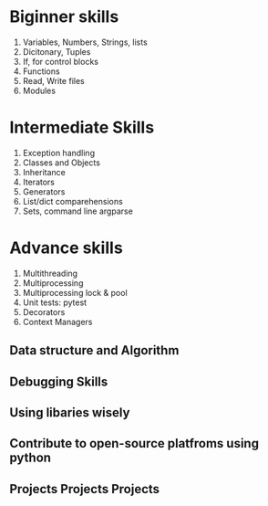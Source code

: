 # Biginner skills
1. Variables, Numbers, Strings, lists
2. Dicitonary, Tuples
3. If, for control blocks
4. Functions
5. Read, Write files
6. Modules

# Intermediate Skills
1. Exception handling
2. Classes and Objects
3. Inheritance
4. Iterators
5. Generators
6. List/dict comparehensions
7. Sets, command line argparse

# Advance skills
1. Multithreading
2. Multiprocessing
3. Multiprocessing lock & pool
4. Unit tests: pytest
5. Decorators
6. Context Managers

## Data structure and Algorithm

## Debugging Skills

## Using libaries wisely

## Contribute to open-source platfroms using python 

## Projects Projects Projects
